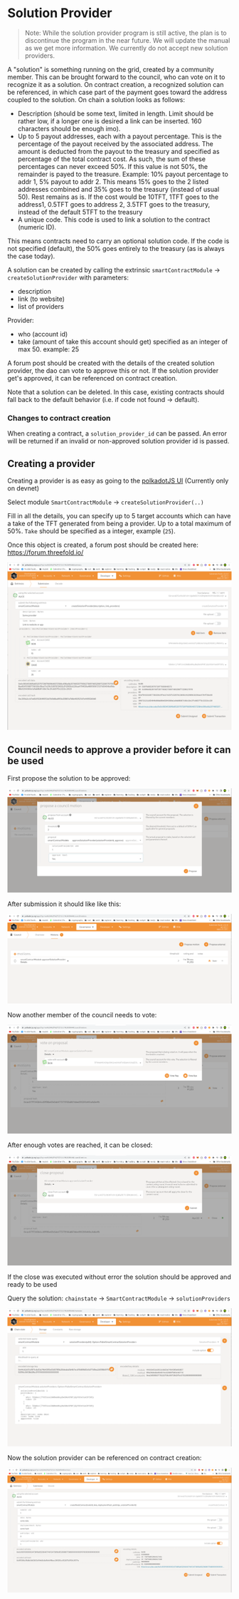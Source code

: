 # Solution Provider

> Note: While the solution provider program is still active, the plan is to discontinue the program in the near future. We will update the manual as we get more information. We currently do not accept new solution providers.

A "solution" is something running on the grid, created by a community member. This can be brought forward to the council, who can vote on it to recognize it as a solution. On contract creation, a recognized solution can be referenced, in which case part of the payment goes toward the address coupled to the solution. On chain a solution looks as follows:

- Description (should be some text, limited in length. Limit should be rather low, if a longer one is desired a link can be inserted. 160 characters should be enough imo).
- Up to 5 payout addresses, each with a payout percentage. This is the percentage of the payout received by the associated address. The amount is deducted from the payout to the treasury and specified as percentage of the total contract cost. As such, the sum of these percentages can never exceed 50%. If this value is not 50%, the remainder is payed to the treasure. Example: 10% payout percentage to addr 1, 5% payout to addr 2. This means 15% goes to the 2 listed addresses combined and 35% goes to the treasury (instead of usual 50). Rest remains as is. If the cost would be 10TFT, 1TFT goes to the address1, 0.5TFT goes to address 2, 3.5TFT goes to the treasury, instead of the default 5TFT to the treasury
- A unique code. This code is used to link a solution to the contract (numeric ID).

This means contracts need to carry an optional solution code. If the code is not specified (default), the 50% goes entirely to the treasury (as is always the case today).

A solution can be created by calling the extrinsic `smartContractModule` -> `createSolutionProvider` with parameters:

- description
- link (to website)
- list of providers

Provider:

- who (account id)
- take (amount of take this account should get) specified as an integer of max 50. example: 25

A forum post should be created with the details of the created solution provider, the dao can vote to approve this or not. If the solution provider get's approved, it can be referenced on contract creation.

Note that a solution can be deleted. In this case, existing contracts should fall back to the default behavior (i.e. if code not found -> default).

### Changes to contract creation

When creating a contract, a `solution_provider_id` can be passed. An error will be returned if an invalid or non-approved solution provider id is passed.

## Creating a provider

Creating a provider is as easy as going to the [polkadotJS UI](https://polkadot.js.org/apps/?rpc=wss%3A%2F%2Ftfchain.dev.grid.tf#/extrinsics) (Currently only on devnet)

Select module `SmartContractModule` -> `createSolutionProvider(..)`

Fill in all the details, you can specify up to 5 target accounts which can have a take of the TFT generated from being a provider. Up to a total maximum of 50%. `Take` should be specified as a integer, example (`25`).

Once this object is created, a forum post should be created here: <https://forum.threefold.io/>

![create](./img/create_provider.png)

## Council needs to approve a provider before it can be used

First propose the solution to be approved:

![propose_approve](./img/propose_approve.png)

After submission it should like like this:

![proposed_approved](./img/proposed_approve.png)

Now another member of the council needs to vote:

![vote](./img/vote_proposal.png)

After enough votes are reached, it can be closed:

![close](./img/close_proposal.png)

If the close was executed without error the solution should be approved and ready to be used

Query the solution: `chainstate` -> `SmartContractModule` -> `solutionProviders`

![query](./img/query_provider.png)

Now the solution provider can be referenced on contract creation:

![create](./img/create_contract.png)
